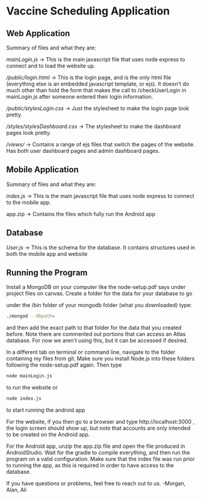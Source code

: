 # Vaccine Scheduling Application

## Web Application
Summary of files and what they are:

*mainLogin.js* -> This is the main javascript file that uses node express to connect and to load the website up.  

*/public/login.html* -> This is the login page, and is the only html file (everything else is an embedded javascript template, or ejs). It doesn't do much other than hold the form that makes the call to /checkUserLogin in mainLogin.js after someone entered their login information.

*/public/stylesLogin.css* -> Just the stylesheet to make the login page look pretty.

*/styles/stylesDashboard.css* -> The stylesheet to make the dashboard pages look pretty.

*/views/* -> Contains a range of ejs files that switch the pages of the website. Has both user dashboard pages and admin dashboard pages.

## Mobile Application
Summary of files and what they are:

*index.js* -> This is the main javascript file that uses node express to connect to the mobile app.
	
app.zip -> Contains the files which fully run the Android app

## Database

*User.js* -> This is the schema for the database. It contains structures used in both the mobile app and website

## Running the Program

Install a MongoDB on your computer like the node-setup.pdf says under project files on canvas. Create a folder for the data for your database to go

under the /bin folder of your mongodb folder (what you downloaded) type:
```bash
./mongod --dbpath=
```
and then add the exact path to that folder for the data that you created before. Note there are commented out portions that can access an Atlas database. For now we aren't using this, but it can be accessed if desired.

In a different tab on terminal or command line, navigate to the folder containing my files from git. Make sure you install Node.js into these folders following the node-setup.pdf again. Then type
```bash
node mainLogin.js
```
to run the website or
```bash
node index.js
```
to start running the android app

For the website, if you then go to a browser and type http://localhost:3000 , the login screen should show up, but note that accounts are only intended to be created on the Android app.

For the Android app, unzip the app.zip file and open the file produced in AndroidStudio. Wait for the gradle to compile everything, and then run the program on a valid configuration. Make sure that the index file was run prior to running the app, as this is required in order to have access to the database.

If you have questions or problems, feel free to reach out to us. 
-Morgan, Alan, Ali 
